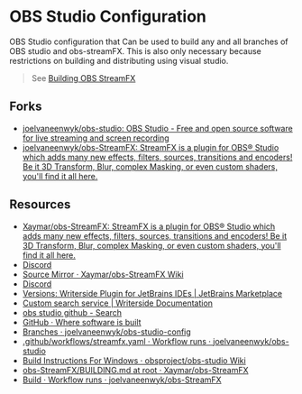 # OBS Studio Configuration

OBS Studio configuration that Can be used to build any and all branches of OBS studio and obs-streamFX. This is also only necessary because restrictions on building and distributing using visual studio.

> See [Building OBS StreamFX](./docs/building.md)

## Forks

- [joelvaneenwyk/obs-studio: OBS Studio - Free and open source software for live streaming and screen recording](https://github.com/joelvaneenwyk/obs-studio)
- [joelvaneenwyk/obs-StreamFX: StreamFX is a plugin for OBS® Studio which adds many new effects, filters, sources, transitions and encoders! Be it 3D Transform, Blur, complex Masking, or even custom shaders, you'll find it all here.](https://github.com/joelvaneenwyk/obs-streamfx)

## Resources

- [Xaymar/obs-StreamFX: StreamFX is a plugin for OBS® Studio which adds many new effects, filters, sources, transitions and encoders! Be it 3D Transform, Blur, complex Masking, or even custom shaders, you'll find it all here.](https://github.com/Xaymar/obs-StreamFX)
- [Discord](https://discord.com/invite/v7tpF9Ady7)
- [Source Mirror · Xaymar/obs-StreamFX Wiki](https://github.com/Xaymar/obs-StreamFX/wiki/Source-Mirror)
- [Discord](https://discord.com/invite/v7tpF9Ady7)
- [Versions: Writerside Plugin for JetBrains IDEs | JetBrains Marketplace](https://plugins.jetbrains.com/plugin/20158-writerside/versions#tabs)
- [Custom search service | Writerside Documentation](https://www.jetbrains.com/help/writerside/custom-search-service.html)
- [obs studio github - Search](https://www.bing.com/search?q=obs+studio+github&qs=n&form=QBRE&sp=-1&ghc=1&lq=0&pq=obs+studio+githu&sc=6-16&sk=&cvid=B8B4473557D24D708CE5255B9F46D3E4&ghsh=0&ghacc=0&ghpl=)
- [GitHub · Where software is built](https://github.com/search/advanced)
- [Branches · joelvaneenwyk/obs-studio-config](https://github.com/joelvaneenwyk/obs-studio-config)
- [.github/workflows/streamfx.yaml · Workflow runs · joelvaneenwyk/obs-studio](https://github.com/joelvaneenwyk/obs-studio/actions/workflows/streamfx.yaml)
- [Build Instructions For Windows · obsproject/obs-studio Wiki](https://github.com/obsproject/obs-studio/wiki/Build-Instructions-For-Windows)
- [obs-StreamFX/BUILDING.md at root · Xaymar/obs-StreamFX](https://github.com/Xaymar/obs-StreamFX/blob/root/BUILDING.md)
- [Build · Workflow runs · joelvaneenwyk/obs-StreamFX](https://github.com/joelvaneenwyk/obs-StreamFX/actions/workflows/main.yml)
